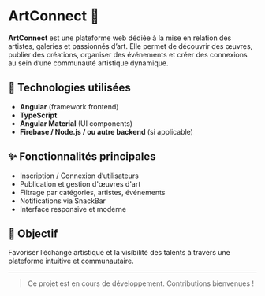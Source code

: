 # ArtConnect 🎨

**ArtConnect** est une plateforme web dédiée à la mise en relation des artistes, galeries et passionnés d’art. Elle permet de découvrir des œuvres, publier des créations, organiser des événements et créer des connexions au sein d’une communauté artistique dynamique.

## 🔧 Technologies utilisées

- **Angular** (framework frontend)
- **TypeScript**
- **Angular Material** (UI components)
- **Firebase / Node.js / ou autre backend** (si applicable)

## ✨ Fonctionnalités principales

- Inscription / Connexion d’utilisateurs
- Publication et gestion d'œuvres d'art
- Filtrage par catégories, artistes, événements
- Notifications via SnackBar
- Interface responsive et moderne

## 📌 Objectif

Favoriser l’échange artistique et la visibilité des talents à travers une plateforme intuitive et communautaire.

---

> Ce projet est en cours de développement. Contributions bienvenues !
